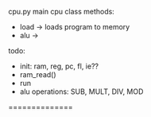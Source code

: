 cpu.py
main cpu class methods:

- load -> loads program to memory
- alu ->

todo:

- init: ram, reg, pc, fl, ie??
- ram_read()
- run
- alu operations: SUB, MULT, DIV, MOD

==============
